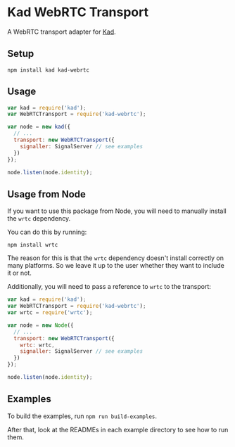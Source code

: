 Kad WebRTC Transport
====================

A WebRTC transport adapter for [Kad](https://github.com/gordonwritescode/kad).

Setup
-----

```
npm install kad kad-webrtc
```

Usage
-----

```js
var kad = require('kad');
var WebRTCTransport = require('kad-webrtc');

var node = new kad({
  // ...
  transport: new WebRTCTransport({
    signaller: SignalServer // see examples
  })
});

node.listen(node.identity);
```

Usage from Node
---------------

If you want to use this package from Node,
you will need to manually install the `wrtc` dependency.

You can do this by running:

    npm install wrtc

The reason for this is that the `wrtc` dependency doesn't install correctly
on many platforms.
So we leave it up to the user whether they want to include it or not.

Additionally, you will need to pass a reference to `wrtc` to the transport:

```js
var kad = require('kad');
var WebRTCTransport = require('kad-webrtc');
var wrtc = require('wrtc');

var node = new Node({
  // ...
  transport: new WebRTCTransport({
    wrtc: wrtc,
    signaller: SignalServer // see examples
  })
});

node.listen(node.identity);
```

Examples
--------

To build the examples, run `npm run build-examples`.

After that, look at the READMEs in each example directory
to see how to run them.
